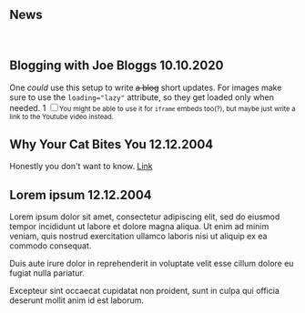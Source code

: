 <h2>News</h2><br>

<article>
<h2 id="20201010">Blogging with Joe Bloggs
  <time datetime="2020-10-10">10.10.2020</time></h2>

One _could_ use this setup to write ~~a blog~~ short updates. For images make sure to use the `loading="lazy"` attribute, so they get loaded only when needed. <label for="lazy">1</label>
<input type="checkbox" id="lazy"><small>You might be able to use it for `iframe` embeds too(?), but maybe just write a link to the Youtube video instead.</small>

</article>

<article>
<h2 id="20041212">Why Your Cat Bites You
  <time datetime="2004-12-12">12.12.2004</time></h2>

Honestly you don't want to know. [Link](https://example.com)

</article>

<article>
<h2 id="20010101">Lorem ipsum
  <time datetime="2004-12-12">12.12.2004</time></h2>

Lorem ipsum dolor sit amet, consectetur adipiscing elit, sed do eiusmod tempor incididunt ut labore et dolore magna aliqua. Ut enim ad minim veniam, quis nostrud exercitation ullamco laboris nisi ut aliquip ex ea commodo consequat.

Duis aute irure dolor in reprehenderit in voluptate velit esse cillum dolore eu fugiat nulla pariatur.

Excepteur sint occaecat cupidatat non proident, sunt in culpa qui officia deserunt mollit anim id est laborum.

</article>
